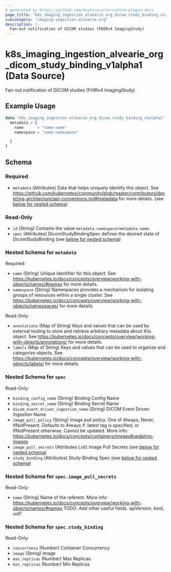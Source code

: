 ```yaml
---
# generated by https://github.com/hashicorp/terraform-plugin-docs
page_title: "k8s_imaging_ingestion_alvearie_org_dicom_study_binding_v1alpha1 Data Source - terraform-provider-k8s"
subcategory: "imaging-ingestion.alvearie.org"
description: |-
  Fan-out notification of DICOM studies (FHIRv4 ImagingStudy)
---
```


# k8s_imaging_ingestion_alvearie_org_dicom_study_binding_v1alpha1 (Data Source)

Fan-out notification of DICOM studies (FHIRv4 ImagingStudy)

## Example Usage

```terraform
data "k8s_imaging_ingestion_alvearie_org_dicom_study_binding_v1alpha1" "example" {
  metadata = {
    name      = "some-name"
    namespace = "some-namespace"

  }
}
```

<!-- schema generated by tfplugindocs -->
## Schema

### Required

- `metadata` (Attributes) Data that helps uniquely identify this object. See https://github.com/kubernetes/community/blob/master/contributors/devel/sig-architecture/api-conventions.md#metadata for more details. (see [below for nested schema](#nestedatt--metadata))

### Read-Only

- `id` (String) Contains the value `metadata.namespace/metadata.name`.
- `spec` (Attributes) DicomStudyBindingSpec defines the desired state of DicomStudyBinding (see [below for nested schema](#nestedatt--spec))

<a id="nestedatt--metadata"></a>
### Nested Schema for `metadata`

Required:

- `name` (String) Unique identifier for this object. See https://kubernetes.io/docs/concepts/overview/working-with-objects/names/#names for more details.
- `namespace` (String) Namespaces provides a mechanism for isolating groups of resources within a single cluster. See https://kubernetes.io/docs/concepts/overview/working-with-objects/namespaces/ for more details.

Read-Only:

- `annotations` (Map of String) Keys and values that can be used by external tooling to store and retrieve arbitrary metadata about this object. See https://kubernetes.io/docs/concepts/overview/working-with-objects/annotations/ for more details.
- `labels` (Map of String) Keys and values that can be used to organize and categorize objects. See https://kubernetes.io/docs/concepts/overview/working-with-objects/labels/ for more details.


<a id="nestedatt--spec"></a>
### Nested Schema for `spec`

Read-Only:

- `binding_config_name` (String) Binding Config Name
- `binding_secret_name` (String) Binding Secret Name
- `dicom_event_driven_ingestion_name` (String) DICOM Event Driven Ingestion Name
- `image_pull_policy` (String) Image pull policy. One of Always, Never, IfNotPresent. Defaults to Always if :latest tag is specified, or IfNotPresent otherwise. Cannot be updated. More info: https://kubernetes.io/docs/concepts/containers/images#updating-images
- `image_pull_secrets` (Attributes List) Image Pull Secrets (see [below for nested schema](#nestedatt--spec--image_pull_secrets))
- `study_binding` (Attributes) Study Binding Spec (see [below for nested schema](#nestedatt--spec--study_binding))

<a id="nestedatt--spec--image_pull_secrets"></a>
### Nested Schema for `spec.image_pull_secrets`

Read-Only:

- `name` (String) Name of the referent. More info: https://kubernetes.io/docs/concepts/overview/working-with-objects/names/#names TODO: Add other useful fields. apiVersion, kind, uid?


<a id="nestedatt--spec--study_binding"></a>
### Nested Schema for `spec.study_binding`

Read-Only:

- `concurrency` (Number) Container Concurrency
- `image` (String) Image
- `max_replicas` (Number) Max Replicas
- `min_replicas` (Number) Min Replicas
